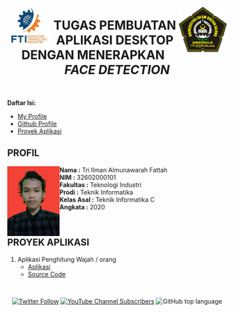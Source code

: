  <img src="https://raw.githubusercontent.com/Fattah25/Tugas-Besar-PBO-Tri-Ilman/main/Images/Unissula_logo.png" align="right" width=110px margin=0px><img src="https://raw.githubusercontent.com/Fattah25/Tugas-Besar-PBO-Tri-Ilman/main/Images/logo_fti.jpg" align="left" width=100px margin=0px>

<h1 align="center">TUGAS PEMBUATAN APLIKASI DESKTOP DENGAN MENERAPKAN <i>FACE DETECTION</i></h1>
<br>

**Daftar Isi:**

- [My Profile](#profil "panggil aja ilman")
- [Github Profile](Github.com/Fattah25)
- [Proyek Aplikasi](#proyek-aplikasi "aplikasi sederhana")

## PROFIL

<img src="https://raw.githubusercontent.com/Fattah25/Tugas-Besar-PBO-Tri-Ilman/main/Images/fotoku.jpg" align="left" width=120px height=160px margin=0px>

**Nama :** Tri Ilman Almunawarah Fattah<br>
**NIM :** 32602000101<br>
**Fakultas :** Teknologi Industri<br>
**Prodi :** Teknik Informatika<br>
**Kelas Asal :** Teknik Informatika C<br>
**Angkata :** 2020
 
 <br>
 
## PROYEK APLIKASI

1. Aplikasi Penghitung Wajah / orang
   - [Aplikasi](projekbesar/dist/)
   - [Source Code](projekbesar/src/deteksiwajah)


<br>

<div align="center">

[![Twitter Follow](https://img.shields.io/twitter/follow/Al_Munawarah19?color=gold&logo=twitter&style=flat-square)](https://twitter.com/Al_Munawarah19)
[![YouTube Channel Subscribers](https://img.shields.io/youtube/channel/subscribers/UCRjRaNG_Jf159kMN-PvzsGQ?color=red&logo=youtube&logoColor=red&style=flat-square)](https://www.youtube.com/channel/UCRjRaNG_Jf159kMN-PvzsGQ)
![GitHub top language](https://img.shields.io/github/languages/top/Fattah25/big-project-semester-4?color=orange&style=flat-square)

 </div>
